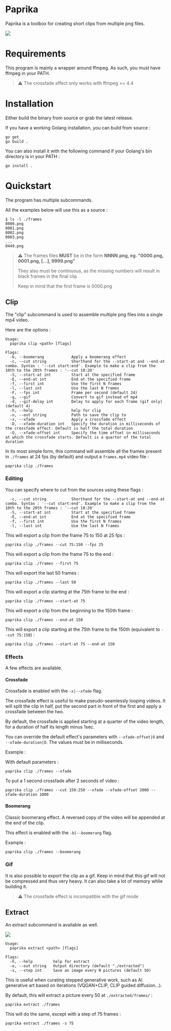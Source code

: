 # Paprika

Paprika is a toolbox for creating short clips from multiple png files.

<p>
<img src="https://raw.githubusercontent.com/Alvoras/paprika/master/media/clip_export.gif" />
</p>

# Requirements

This program is mainly a wrapper around ffmpeg. As such, you must have ffmpeg in your PATH.

> :warning: The crossfade effect only works with ffmpeg >= 4.4

# Installation

Either build the binary from source or grab the latest release.

If you have a working Golang installation, you can build from source :

```
go get
go build .
```

You can also install it with the following command if your Golang's bin directory is in your PATH :

```
go install .
```

# Quickstart

The program has multiple subcommands.

All the examples below will use this as a source :

```
$ ls -l ./frames                                                                                                              
0000.png
0001.png
0002.png
0003.png
...
0449.png
```

> :warning: The frames files **MUST** be in the form **NNNN.png, eg. "0000.png, 0001.png, [...], 9999.png"**
> 
> They also must be continuous, as the missing numbers will result in black frames in the final clip
>
> Keep in mind that the first frame is 0000.png

## Clip

The "clip" subcommand is used to assemble multiple png files into a single mp4 video.

Here are the options :

```
Usage:
  paprika clip <path> [flags]

Flags:
  -b, --boomerang            Apply a boomerang effect
  -c, --cut string           Shorthand for the --start-at and --end-at combo. Syntax : '--cut start:end'. Example to make a clip from the 10th to the 20th frames : '--cut 10:20'
  -S, --start-at int         Start at the specified frame
  -E, --end-at int           End at the specified frame
  -f, --first int            Use the first N frames
  -l, --last int             Use the last N frames
  -F, --fps int              Frame per second (default 24)
  -g, --gif                  Convert to gif instead of mp4
  -d, --gif-delay int        Delay to apply for each frame (gif only) (default 4)
  -h, --help                 help for clip
  -o, --out string           Path to save the clip to
  -x, --xfade                Apply a crossfade effect
  -D, --xfade-duration int   Specify the duration in milliseconds of the crossfade effect. Default is half the total duration
  -O, --xfade-offset int     Specify the time offset in milliseconds at which the crossfade starts. Default is a quarter of the total duration
```

In its most simple form, this command will assemble all the frames present in `./frames` at 24 fps (by default) and output a `frames.mp4` video file :

```
paprika clip ./frames
```

### Editing
You can specify where to cut from the sources using these flags :

```
  -c, --cut string           Shorthand for the --start-at and --end-at combo. Syntax : '--cut start:end'. Example to make a clip from the 10th to the 20th frames : '--cut 10:20'
  -S, --start-at int         Start at the specified frame
  -E, --end-at int           End at the specified frame
  -f, --first int            Use the first N frames
  -l, --last int             Use the last N frames
```

This will export a clip from the frame 75 to 150 at 25 fps :

```
paprika clip ./frames --cut 75:150 --fps 25
```

This will export a clip from the frame 75 to the end :

```
paprika clip ./frames --first 75
```

This will export the last 50 frames :

```
paprika clip ./frames --last 50
```

This will export a clip starting at the 75th frame to the end :

```
paprika clip ./frames --start-at 75
```

This will export a clip from the beginning to the 150th frame :

```
paprika clip ./frames --end-at 150
```

This will export a clip starting at the 75th frame to the 150th (equivalent to `--cut 75:150`) :

```
paprika clip ./frames --start-at 75 --end-at 150
```

### Effects

A few effects are available.

#### Crossfade

Crossfade is enabled with the `-x|--xfade` flag.

The crossfade effect is useful to make pseudo-seamlessly looping videos. It will split the clip in half, put the second part in front of the first and apply a crossfade between the two.

By default, the crossfade is applied starting at a quarter of the video length, for a duration of half its length minus 1sec.

You can override the default effect's parameters with `--xfade-offset|O` and `--xfade-duration|D`. The values must be in milliseconds.

Example : 

With default parameters :

```
paprika clip ./frames --xfade 
```

To put a 1 second crossfade after 2 seconds of video :

```
paprika clip ./frames --cut 150:250 --xfade --xfade-offset 2000 --xfade-duration 1000
```

#### Boomerang

Classic boomerang effect. A reversed copy of the video will be appended at the end of the clip.

This effect is enabled with the `-b|--boomerang` flag.

Example : 

```
paprika clip ./frames --boomerang
```

### Gif

It is also possible to export the clip as a gif. Keep in mind that this gif will not be compressed and thus very heavy. It can also take a lot of memory while building it.

> :warning: The crossfade effect is incompatible with the gif mode 

## Extract

An extract subcommand is available as well.
<p>
<img src="https://raw.githubusercontent.com/alvoras/paprika/master/media/extract.png" />
</p>

```
Usage:
  paprika extract <path> [flags]

Flags:
  -h, --help         help for extract
  -o, --out string   Output directory (default "./extracted")
  -s, --step int     Save an image every N pictures (default 50)
```

This is useful when curating stepped generative work, such as AI generative art based on iterations (VQGAN+CLIP, CLIP guided diffusion...).

By default, this will extract a picture every 50 at `./extracted/frames/` :

```
paprika extract ./frames
```

This will do the same, except with a step of 75 frames :

```
paprika extract ./frames -s 75
```
